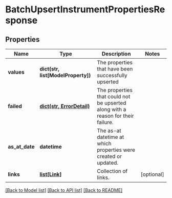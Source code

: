 # BatchUpsertInstrumentPropertiesResponse


## Properties
Name | Type | Description | Notes
------------ | ------------- | ------------- | -------------
**values** | **dict(str, list[ModelProperty])** | The properties that have been successfully upserted | 
**failed** | [**dict(str, ErrorDetail)**](ErrorDetail.md) | The properties that could not be upserted along with a reason for their failure. | 
**as_at_date** | **datetime** | The as-at datetime at which properties were created or updated. | 
**links** | [**list[Link]**](Link.md) | Collection of links. | [optional] 

[[Back to Model list]](../README.md#documentation-for-models) [[Back to API list]](../README.md#documentation-for-api-endpoints) [[Back to README]](../README.md)


